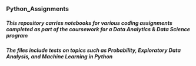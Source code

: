 ### Python_Assignments
##### This repository carries notebooks for various coding assignments completed as part of the coursework for a Data Analytics & Data Science program
##### The files include tests on topics such as Probability, Exploratory Data Analysis, and Machine Learning in Python
